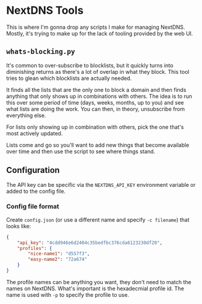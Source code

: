 # NextDNS Tools

This is where I'm gonna drop any scripts I make for managing NextDNS. Mostly, it's trying to make up for the lack of tooling provided by the web UI.

## `whats-blocking.py`

It's common to over-subscribe to blocklists, but it quickly turns into diminishing returns as there's a lot of overlap in what they block. This tool tries to glean which blocklists are actually needed.

It finds all the lists that are the only one to block a domain and then finds anything that only shows up in combinations with others. The idea is to run this over some period of time (days, weeks, months, up to you) and see what lists are doing the work. You can then, in theory, unsubscribe from everything else.

For lists only showing up in combination with others, pick the one that's most actively updated.

Lists come and go so you'll want to add new things that become available over time and then use the script to see where things stand.

## Configuration

The API key can be specific via the `NEXTDNS_API_KEY` environment variable or added to the config file.

### Config file format

Create `config.json` (or use a different name and specify `-c filename`) that looks like:

```json
{
	"api_key": "4cdd946e6d2404c35bedfbc376cda6123230df20",
	"profiles": {
		"nice-name1": "d557f3",
		"easy-name2": "72a674"
	}
}
```

The profile names can be anything you want, they don't need to match the names on NextDNS. What's important is the hexadecmial profile id. The name is used with `-p` to specify the profile to use.
